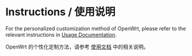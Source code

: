 # Instructions / 使用说明

For the personalized customization method of OpenWrt, please refer to the relevant instructions in [Usage Documentation](../make-openwrt/documents).

OpenWrt 的个性化定制方法，请参考 [使用文档](../make-openwrt/documents/README.cn.md) 中的相关说明。

